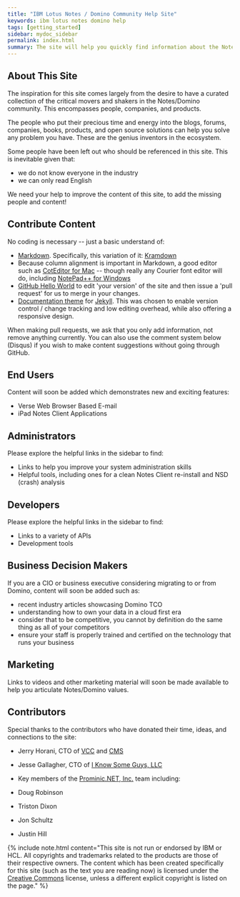 ```yaml
---
title: "IBM Lotus Notes / Domino Community Help Site"
keywords: ibm lotus notes domino help
tags: [getting_started]
sidebar: mydoc_sidebar
permalink: index.html
summary: The site will help you quickly find information about the Notes / Domino ecosystem.
---
```


## About This Site

The inspiration for this site comes largely from the desire to have a curated collection of the critical movers and shakers in the Notes/Domino community.   This encompasses people, companies, and products.

The people who put their precious time and energy into the blogs, forums, companies, books, products, and open source solutions can help you solve any problem you have.  These are the genius inventors in the ecosystem.

Some people have been left out who should be referenced in this site.  This is inevitable given that:
* we do not know everyone in the industry
* we can only read English

We need your help to improve the content of this site, to add the missing people and content!

## Contribute Content

No coding is necessary -- just a basic understand of:
* [Markdown](https://www.markdownguide.org/basic-syntax/).  Specifically, this variation of it: [Kramdown](https://kramdown.gettalong.org/quickref.html)
* Because column alignment is important in Markdown, a good editor such as [CotEditor for Mac](https://itunes.apple.com/us/app/coteditor/id1024640650?mt=12) -- though really any Courier font editor will do, including [NotePad++ for Windows](https://notepad-plus-plus.org)
* [GitHub Hello World](https://guides.github.com/activities/hello-world/) to edit 'your version' of the site and then issue a 'pull request' for us to merge in your changes.
* [Documentation theme](https://idratherbewriting.com/documentation-theme-jekyll/) for [Jekyll](https://jekyllrb.com).  This was chosen to enable version control / change tracking and low editing overhead, while also offering a responsive design.

When making pull requests, we ask that you only add information, not remove anything currently.  You can also use the comment system below (Disqus) if you wish to make content suggestions without going through GitHub.


## End Users

Content will soon be added which demonstrates new and exciting features:

* Verse Web Browser Based E-mail 
* iPad Notes Client Applications


## Administrators

Please explore the helpful links in the sidebar to find:

* Links to help you improve your system administration skills
* Helpful tools, including ones for a clean Notes Client re-install and NSD (crash) analysis

## Developers

Please explore the helpful links in the sidebar to find:

* Links to a variety of APIs
* Development tools

## Business Decision Makers

If you are a CIO or business executive considering migrating to or from Domino, content will soon be added such as:

* recent industry articles showcasing Domino TCO
* understanding how to own your data in a cloud first era
* consider that to be competitive, you cannot by definition do the same thing as all of your competitors
* ensure your staff is properly trained and certified on the technology that runs your business


## Marketing

Links to videos and other marketing material will soon be made available to help you articulate Notes/Domino values.


## Contributors

Special thanks to the contributors who have donated their time, ideas, and connections to the site:

* Jerry Horani, CTO of [VCC](https://www.vccusa.com) and [CMS](https://www.cmssite.net)

* Jesse Gallagher, CTO of [I Know Some Guys, LLC](https://www.iknowsomeguys.com)

* Key members of the [Prominic.NET, Inc.](https://Prominic.NET) team including:

* Doug Robinson

* Triston Dixon

* Jon Schultz

* Justin Hill


{% include note.html content="This site is not run or endorsed by IBM or HCL.  All copyrights and trademarks related to the products are those of their respective owners.  The content which has been created specifically for this site (such as the text you are reading now) is licensed under the [Creative Commons](https://en.wikipedia.org/wiki/Creative_Commons_license) license, unless a different explicit copyright is listed on the page." %}
